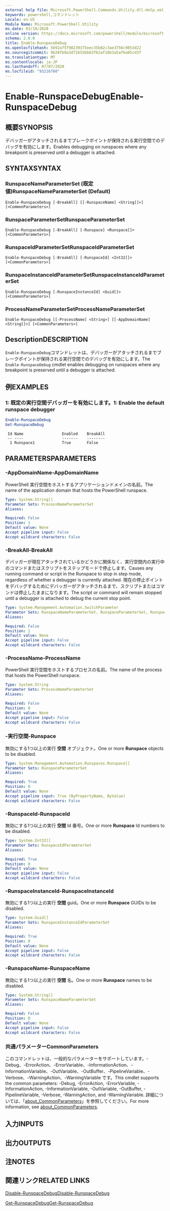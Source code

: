 ```yaml
---
external help file: Microsoft.PowerShell.Commands.Utility.dll-Help.xml
keywords: powershell,コマンドレット
Locale: en-US
Module Name: Microsoft.PowerShell.Utility
ms.date: 03/19/2020
online version: https://docs.microsoft.com/powershell/module/microsoft.powershell.utility/enable-runspacedebug?view=powershell-6&WT.mc_id=ps-gethelp
schema: 2.0.0
title: Enable-RunspaceDebug
ms.openlocfilehash: 5b92af5f98239375eec35b82c3ae3756c9853d22
ms.sourcegitcommit: 9b28fb9a3d72655bb63f62af18b3a5af6a05cd3f
ms.translationtype: MT
ms.contentlocale: ja-JP
ms.lasthandoff: 07/07/2020
ms.locfileid: "93216760"
---
```

# <span data-ttu-id="c925e-103">Enable-RunspaceDebug</span><span class="sxs-lookup"><span data-stu-id="c925e-103">Enable-RunspaceDebug</span></span>

## <span data-ttu-id="c925e-104">概要</span><span class="sxs-lookup"><span data-stu-id="c925e-104">SYNOPSIS</span></span>
<span data-ttu-id="c925e-105">デバッガーがアタッチされるまでブレークポイントが保持される実行空間でのデバッグを有効にします。</span><span class="sxs-lookup"><span data-stu-id="c925e-105">Enables debugging on runspaces where any breakpoint is preserved until a debugger is attached.</span></span>

## <span data-ttu-id="c925e-106">SYNTAX</span><span class="sxs-lookup"><span data-stu-id="c925e-106">SYNTAX</span></span>

### <span data-ttu-id="c925e-107">RunspaceNameParameterSet (既定値)</span><span class="sxs-lookup"><span data-stu-id="c925e-107">RunspaceNameParameterSet (Default)</span></span>

```
Enable-RunspaceDebug [-BreakAll] [[-RunspaceName] <String[]>] [<CommonParameters>]
```

### <span data-ttu-id="c925e-108">RunspaceParameterSet</span><span class="sxs-lookup"><span data-stu-id="c925e-108">RunspaceParameterSet</span></span>

```
Enable-RunspaceDebug [-BreakAll] [-Runspace] <Runspace[]> [<CommonParameters>]
```

### <span data-ttu-id="c925e-109">RunspaceIdParameterSet</span><span class="sxs-lookup"><span data-stu-id="c925e-109">RunspaceIdParameterSet</span></span>

```
Enable-RunspaceDebug [-BreakAll] [-RunspaceId] <Int32[]> [<CommonParameters>]
```

### <span data-ttu-id="c925e-110">RunspaceInstanceIdParameterSet</span><span class="sxs-lookup"><span data-stu-id="c925e-110">RunspaceInstanceIdParameterSet</span></span>

```
Enable-RunspaceDebug [-RunspaceInstanceId] <Guid[]> [<CommonParameters>]
```

### <span data-ttu-id="c925e-111">ProcessNameParameterSet</span><span class="sxs-lookup"><span data-stu-id="c925e-111">ProcessNameParameterSet</span></span>

```
Enable-RunspaceDebug [[-ProcessName] <String>] [[-AppDomainName] <String[]>] [<CommonParameters>]
```

## <span data-ttu-id="c925e-112">Description</span><span class="sxs-lookup"><span data-stu-id="c925e-112">DESCRIPTION</span></span>

<span data-ttu-id="c925e-113">`Enable-RunspaceDebug`コマンドレットは、デバッガーがアタッチされるまでブレークポイントが保持される実行空間でのデバッグを有効にします。</span><span class="sxs-lookup"><span data-stu-id="c925e-113">The `Enable-RunspaceDebug` cmdlet enables debugging on runspaces where any breakpoint is preserved until a debugger is attached.</span></span>

## <span data-ttu-id="c925e-114">例</span><span class="sxs-lookup"><span data-stu-id="c925e-114">EXAMPLES</span></span>

### <span data-ttu-id="c925e-115">1: 既定の実行空間デバッガーを有効にします。</span><span class="sxs-lookup"><span data-stu-id="c925e-115">1: Enable the default runspace debugger</span></span>

```powershell
Enable-RunspaceDebug
Get-RunspaceDebug
```

```Output
 Id Name                 Enabled    BreakAll
 -- ----                 -------    --------
  1 Runspace1            True       False
```

## <span data-ttu-id="c925e-116">PARAMETERS</span><span class="sxs-lookup"><span data-stu-id="c925e-116">PARAMETERS</span></span>

### <span data-ttu-id="c925e-117">-AppDomainName</span><span class="sxs-lookup"><span data-stu-id="c925e-117">-AppDomainName</span></span>

<span data-ttu-id="c925e-118">PowerShell 実行空間をホストするアプリケーションドメインの名前。</span><span class="sxs-lookup"><span data-stu-id="c925e-118">The name of the application domain that hosts the PowerShell runspace.</span></span>

```yaml
Type: System.String[]
Parameter Sets: ProcessNameParameterSet
Aliases:

Required: False
Position: 1
Default value: None
Accept pipeline input: False
Accept wildcard characters: False
```

### <span data-ttu-id="c925e-119">-BreakAll</span><span class="sxs-lookup"><span data-stu-id="c925e-119">-BreakAll</span></span>

<span data-ttu-id="c925e-120">デバッガーが現在アタッチされているかどうかに関係なく、実行空間内の実行中のコマンドまたはスクリプトをステップモードで停止します。</span><span class="sxs-lookup"><span data-stu-id="c925e-120">Causes any running command or script in the Runspace to stop in step mode, regardless of whether a debugger is currently attached.</span></span> <span data-ttu-id="c925e-121">現在の停止ポイントをデバッグするためにデバッガーがアタッチされるまで、スクリプトまたはコマンドは停止したままになります。</span><span class="sxs-lookup"><span data-stu-id="c925e-121">The script or command will remain stopped until a debugger is attached to debug the current stop point.</span></span>

```yaml
Type: System.Management.Automation.SwitchParameter
Parameter Sets: RunspaceNameParameterSet, RunspaceParameterSet, RunspaceIdParameterSet
Aliases:

Required: False
Position: 1
Default value: None
Accept pipeline input: False
Accept wildcard characters: False
```

### <span data-ttu-id="c925e-122">-ProcessName</span><span class="sxs-lookup"><span data-stu-id="c925e-122">-ProcessName</span></span>

<span data-ttu-id="c925e-123">PowerShell 実行空間をホストするプロセスの名前。</span><span class="sxs-lookup"><span data-stu-id="c925e-123">The name of the process that hosts the PowerShell runspace.</span></span>

```yaml
Type: System.String
Parameter Sets: ProcessNameParameterSet
Aliases:

Required: False
Position: 0
Default value: None
Accept pipeline input: False
Accept wildcard characters: False
```

### <span data-ttu-id="c925e-124">-実行空間</span><span class="sxs-lookup"><span data-stu-id="c925e-124">-Runspace</span></span>

<span data-ttu-id="c925e-125">無効にする1つ以上の実行 **空間** オブジェクト。</span><span class="sxs-lookup"><span data-stu-id="c925e-125">One or more **Runspace** objects to be disabled.</span></span>

```yaml
Type: System.Management.Automation.Runspaces.Runspace[]
Parameter Sets: RunspaceParameterSet
Aliases:

Required: True
Position: 0
Default value: None
Accept pipeline input: True (ByPropertyName, ByValue)
Accept wildcard characters: False
```

### <span data-ttu-id="c925e-126">-RunspaceId</span><span class="sxs-lookup"><span data-stu-id="c925e-126">-RunspaceId</span></span>

<span data-ttu-id="c925e-127">無効にする1つ以上の実行 **空間** Id 番号。</span><span class="sxs-lookup"><span data-stu-id="c925e-127">One or more **Runspace** Id numbers to be disabled.</span></span>

```yaml
Type: System.Int32[]
Parameter Sets: RunspaceIdParameterSet
Aliases:

Required: True
Position: 0
Default value: None
Accept pipeline input: False
Accept wildcard characters: False
```

### <span data-ttu-id="c925e-128">-RunspaceInstanceId</span><span class="sxs-lookup"><span data-stu-id="c925e-128">-RunspaceInstanceId</span></span>

<span data-ttu-id="c925e-129">無効にする1つ以上の実行 **空間** guid。</span><span class="sxs-lookup"><span data-stu-id="c925e-129">One or more **Runspace** GUIDs to be disabled.</span></span>

```yaml
Type: System.Guid[]
Parameter Sets: RunspaceInstanceIdParameterSet
Aliases:

Required: True
Position: 0
Default value: None
Accept pipeline input: False
Accept wildcard characters: False
```

### <span data-ttu-id="c925e-130">-RunspaceName</span><span class="sxs-lookup"><span data-stu-id="c925e-130">-RunspaceName</span></span>

<span data-ttu-id="c925e-131">無効にする1つ以上の実行 **空間** 名。</span><span class="sxs-lookup"><span data-stu-id="c925e-131">One or more **Runspace** names to be disabled.</span></span>

```yaml
Type: System.String[]
Parameter Sets: RunspaceNameParameterSet
Aliases:

Required: False
Position: 0
Default value: None
Accept pipeline input: False
Accept wildcard characters: False
```

### <span data-ttu-id="c925e-132">共通パラメーター</span><span class="sxs-lookup"><span data-stu-id="c925e-132">CommonParameters</span></span>

<span data-ttu-id="c925e-133">このコマンドレットは、一般的なパラメーターをサポートしています。-Debug、-ErrorAction、-ErrorVariable、-InformationAction、-InformationVariable、-OutVariable、-OutBuffer、-PipelineVariable、-Verbose、-WarningAction、-WarningVariable です。</span><span class="sxs-lookup"><span data-stu-id="c925e-133">This cmdlet supports the common parameters: -Debug, -ErrorAction, -ErrorVariable, -InformationAction, -InformationVariable, -OutVariable, -OutBuffer, -PipelineVariable, -Verbose, -WarningAction, and -WarningVariable.</span></span> <span data-ttu-id="c925e-134">詳細については、「[about_CommonParameters](https://go.microsoft.com/fwlink/?LinkID=113216)」を参照してください。</span><span class="sxs-lookup"><span data-stu-id="c925e-134">For more information, see [about_CommonParameters](https://go.microsoft.com/fwlink/?LinkID=113216).</span></span>

## <span data-ttu-id="c925e-135">入力</span><span class="sxs-lookup"><span data-stu-id="c925e-135">INPUTS</span></span>

## <span data-ttu-id="c925e-136">出力</span><span class="sxs-lookup"><span data-stu-id="c925e-136">OUTPUTS</span></span>

## <span data-ttu-id="c925e-137">注</span><span class="sxs-lookup"><span data-stu-id="c925e-137">NOTES</span></span>

## <span data-ttu-id="c925e-138">関連リンク</span><span class="sxs-lookup"><span data-stu-id="c925e-138">RELATED LINKS</span></span>

[<span data-ttu-id="c925e-139">Disable-RunspaceDebug</span><span class="sxs-lookup"><span data-stu-id="c925e-139">Disable-RunspaceDebug</span></span>](Disable-RunspaceDebug.md)

[<span data-ttu-id="c925e-140">Get-RunspaceDebug</span><span class="sxs-lookup"><span data-stu-id="c925e-140">Get-RunspaceDebug</span></span>](Get-RunspaceDebug.md)
